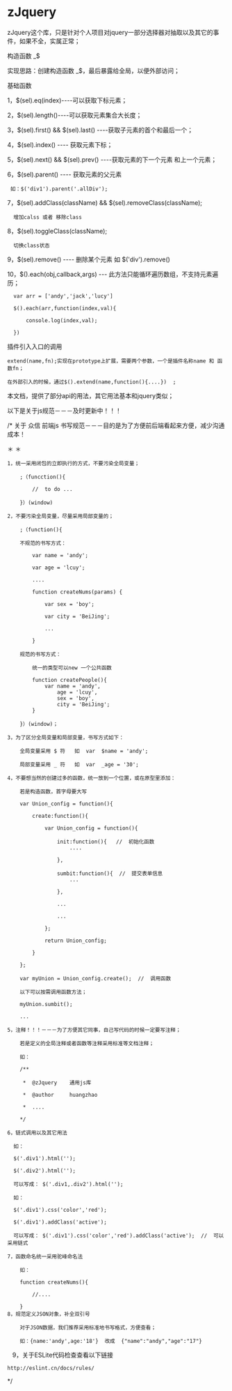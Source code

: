 # zJquery
zJquery这个库，只是针对个人项目对jquery一部分选择器对抽取以及其它的事件，如果不全，实属正常；

构造函数 _$

  实现思路：创建构造函数 _$，最后暴露给全局，以便外部访问；
  
基础函数

  1，$(sel).eq(index)----可以获取下标元素；
  
  2，$(sel).length()----可以获取元素集合大长度；
  
  3，$(sel).first() && $(sel).last() ----获取子元素的首个和最后一个；
  
  4，$(sel).index() ---- 获取元素下标；
  
  5，$(sel).next()  && $(sel).prev() ----获取元素的下一个元素 和上一个元素；
  
  6，$(sel).parent()  ---- 获取元素的父元素
  
     如：$('div1').parent('.allDiv');
     
  7，$(sel).addClass(className) && $(sel).removeClass(className);
  
      增加calss 或者 移除class
  
  8，$(sel).toggleClass(className);
  
      切换class状态
  
  9，$(sel).remove() ---- 删除某个元素  如 $('div').remove()
  
  10，$().each(obj,callback,args) --- 此方法只能循环遍历数组，不支持元素遍历；
  
      var arr = ['andy','jack','lucy']
      
      $().each(arr,function(index,val){
      
          console.log(index,val);
      
      })
      
插件引入入口的调用

    extend(name,fn);实现在prototype上扩展，需要两个参数，一个是插件名称name 和 函数fn；
    
    在外部引入的时候，通过$().extend(name,function(){....})  ;
    
本文档，提供了部分api的用法，其它用法基本和jquery类似；



以下是关于js规范－－－及时更新中！！！

/*
    关于 众信 前端js 书写规范－－－目的是为了方便前后端看起来方便，减少沟通成本！

＊
＊



    1，统一采用闭包的立即执行的方式，不要污染全局变量；
    
        ;（funcction(){
        
            //  to do ...

        }）(window)
        
    2，不要污染全局变量，尽量采用局部变量的；

        ;（function(){
        
        不规范的书写方式：
        
            var name = 'andy';
            
            var age = 'lcuy';
            
            ....

            function createNums(params) {
            
                var sex = 'boy';
                
                var city = 'BeiJing';
                
                ...
                
            }

        规范的书写方式：

            统一的类型可以new 一个公共函数

            function createPeople(){
                var name = 'andy',
                    age = 'lcuy',
                    sex = 'boy',
                    city = 'BeiJing';
            }

        }）(window)；
    
    3，为了区分全局变量和局部变量，书写方式如下：

        全局变量采用 $ 符   如  var  $name = 'andy';
        
        局部变量采用 _ 符   如  var  _age = '30';

    4，不要想当然的创建过多的函数，统一放到一个位置，或在原型里添加：
    
        若是构造函数，首字母要大写

        var Union_config = function(){

            create:function(){
            
                var Union_config = function(){
                    
                    init:function(){   //  初始化函数
                        ....
                        
                    },
                    
                    sumbit:function(){  //  提交表单信息
                        ...
                        
                    },

                    ...
                    
                    ...

                };

                return Union_config;
                
            }

        };

        var myUnion = Union_config.create();  //  调用函数
        
        以下可以按需调用函数方法；

        myUnion.sumbit();  
        
        ...

    5，注释！！！－－－为了方便其它同事，自己写代码的时候一定要写注释；
        
        若是定义的全局注释或者函数等注释采用标准等文档注释；
        
        如：

        /**
        
         *  @zJquery    通用js库
         
         *  @author     huangzhao
         
         *  ....
         
        */

    6，链式调用以及其它用法

      如：
      
      $('.div1').html('');
      
      $('.div2').html('');

      可以写成： $('.div1,.div2').html('');

      如：
      
      $('.div1').css('color','red');
      
      $('.div1').addClass('active');

      可以写成： $('.div1').css('color','red').addClass('active');  //  可以采用链式
    
    7，函数命名统一采用驼峰命名法

        如：
        
        function createNums(){
        
            //....
            
        }
    8，规范定义JSON对象，补全双引号

        对于JSON数据，我们推荐采用标准地书写格式，方便查看；

        如：{name:'andy',age:'18'}  改成  {"name":"andy","age":"17"}
        
    
    9，关于ESLite代码检查查看以下链接
    
    http://eslint.cn/docs/rules/

 */






   
  
  
  
  
  
